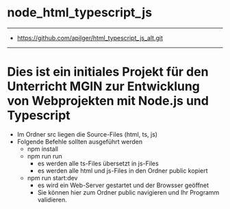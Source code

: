 # node_html_typescript_js
---
- https://github.com/apilger/html_typescript_js_alt.git
---
# Dies ist ein initiales Projekt für den Unterricht MGIN zur Entwicklung von Webprojekten mit Node.js und Typescript
- Im Ordner src liegen die Source-Files (html, ts, js)
- Folgende Befehle sollten ausgeführt werden
  - npm install
  - npm run run
    - es werden alle ts-Files übersetzt in js-Files
    - es werden alle html und js-Files in den Ordner public kopiert
  - npm run start:dev
    - es wird ein Web-Server gestartet und der Browsser geöffnet
    - Sie können hier zum Ordner public navigieren und Ihr Programm validieren. 
